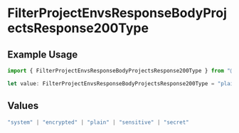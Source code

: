 # FilterProjectEnvsResponseBodyProjectsResponse200Type

## Example Usage

```typescript
import { FilterProjectEnvsResponseBodyProjectsResponse200Type } from "@vercel/sdk/models/filterprojectenvsop.js";

let value: FilterProjectEnvsResponseBodyProjectsResponse200Type = "plain";
```

## Values

```typescript
"system" | "encrypted" | "plain" | "sensitive" | "secret"
```